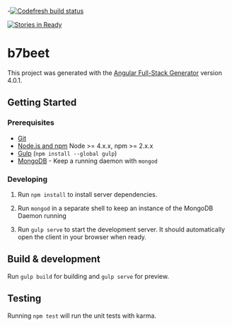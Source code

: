-[![Codefresh build status](https://g-load.codefresh.io/api/badges/build?branch=master&repoName=b7beet&repoOwner=olsynt&pipelineName=b7beet&accountName=olsynt)](https://g-load.codefresh.io/repositories/olsynt/b7beet/builds?filter=trigger:build;branch:master)


[![Stories in Ready](https://badge.waffle.io/olsynt/b7beet.png?label=ready&title=Ready)](https://waffle.io/olsynt/b7beet)

# b7beet

This project was generated with the [Angular Full-Stack Generator](https://github.com/DaftMonk/generator-angular-fullstack) version 4.0.1.

## Getting Started

### Prerequisites

- [Git](https://git-scm.com/)
- [Node.js and npm](nodejs.org) Node >= 4.x.x, npm >= 2.x.x
- [Gulp](http://gulpjs.com/) (`npm install --global gulp`)
- [MongoDB](https://www.mongodb.org/) - Keep a running daemon with `mongod`

### Developing

1. Run `npm install` to install server dependencies.

2. Run `mongod` in a separate shell to keep an instance of the MongoDB Daemon running

3. Run `gulp serve` to start the development server. It should automatically open the client in your browser when ready.

## Build & development

Run `gulp build` for building and `gulp serve` for preview.

## Testing

Running `npm test` will run the unit tests with karma.
